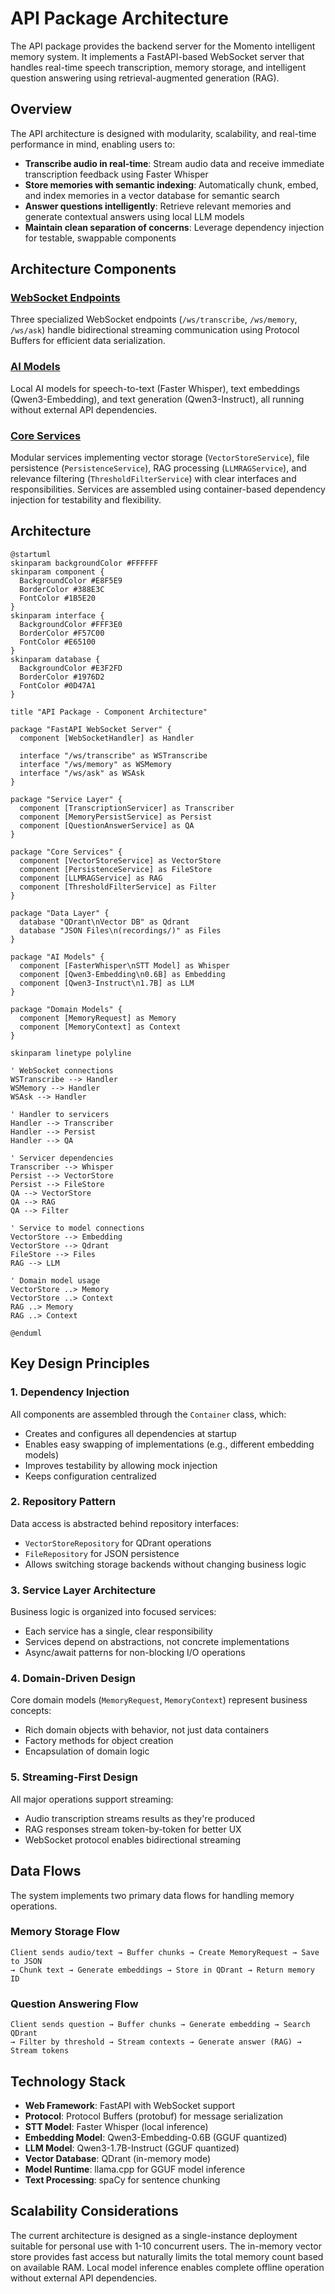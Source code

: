# API Package Architecture

The API package provides the backend server for the Momento intelligent memory system. It implements a FastAPI-based WebSocket server that handles real-time speech transcription, memory storage, and intelligent question answering using retrieval-augmented generation (RAG).

## Overview

The API architecture is designed with modularity, scalability, and real-time performance in mind, enabling users to:

- **Transcribe audio in real-time**: Stream audio data and receive immediate transcription feedback using Faster Whisper
- **Store memories with semantic indexing**: Automatically chunk, embed, and index memories in a vector database for semantic search
- **Answer questions intelligently**: Retrieve relevant memories and generate contextual answers using local LLM models
- **Maintain clean separation of concerns**: Leverage dependency injection for testable, swappable components

## Architecture Components

### [WebSocket Endpoints](websocket_endpoints.md)

Three specialized WebSocket endpoints (`/ws/transcribe`, `/ws/memory`, `/ws/ask`) handle bidirectional streaming communication using Protocol Buffers for efficient data serialization.

### [AI Models](models.md)

Local AI models for speech-to-text (Faster Whisper), text embeddings (Qwen3-Embedding), and text generation (Qwen3-Instruct), all running without external API dependencies.

### [Core Services](services.md)

Modular services implementing vector storage (`VectorStoreService`), file persistence (`PersistenceService`), RAG processing (`LLMRAGService`), and relevance filtering (`ThresholdFilterService`) with clear interfaces and responsibilities. Services are assembled using container-based dependency injection for testability and flexibility.

## Architecture

```puml
@startuml
skinparam backgroundColor #FFFFFF
skinparam component {
  BackgroundColor #E8F5E9
  BorderColor #388E3C
  FontColor #1B5E20
}
skinparam interface {
  BackgroundColor #FFF3E0
  BorderColor #F57C00
  FontColor #E65100
}
skinparam database {
  BackgroundColor #E3F2FD
  BorderColor #1976D2
  FontColor #0D47A1
}

title "API Package - Component Architecture"

package "FastAPI WebSocket Server" {
  component [WebSocketHandler] as Handler

  interface "/ws/transcribe" as WSTranscribe
  interface "/ws/memory" as WSMemory
  interface "/ws/ask" as WSAsk
}

package "Service Layer" {
  component [TranscriptionServicer] as Transcriber
  component [MemoryPersistService] as Persist
  component [QuestionAnswerService] as QA
}

package "Core Services" {
  component [VectorStoreService] as VectorStore
  component [PersistenceService] as FileStore
  component [LLMRAGService] as RAG
  component [ThresholdFilterService] as Filter
}

package "Data Layer" {
  database "QDrant\nVector DB" as Qdrant
  database "JSON Files\n(recordings/)" as Files
}

package "AI Models" {
  component [FasterWhisper\nSTT Model] as Whisper
  component [Qwen3-Embedding\n0.6B] as Embedding
  component [Qwen3-Instruct\n1.7B] as LLM
}

package "Domain Models" {
  component [MemoryRequest] as Memory
  component [MemoryContext] as Context
}

skinparam linetype polyline

' WebSocket connections
WSTranscribe --> Handler
WSMemory --> Handler
WSAsk --> Handler

' Handler to servicers
Handler --> Transcriber
Handler --> Persist
Handler --> QA

' Servicer dependencies
Transcriber --> Whisper
Persist --> VectorStore
Persist --> FileStore
QA --> VectorStore
QA --> RAG
QA --> Filter

' Service to model connections
VectorStore --> Embedding
VectorStore --> Qdrant
FileStore --> Files
RAG --> LLM

' Domain model usage
VectorStore ..> Memory
VectorStore ..> Context
RAG ..> Memory
RAG ..> Context

@enduml
```

## Key Design Principles

### 1. Dependency Injection

All components are assembled through the `Container` class, which:

- Creates and configures all dependencies at startup
- Enables easy swapping of implementations (e.g., different embedding models)
- Improves testability by allowing mock injection
- Keeps configuration centralized

### 2. Repository Pattern

Data access is abstracted behind repository interfaces:

- `VectorStoreRepository` for QDrant operations
- `FileRepository` for JSON persistence
- Allows switching storage backends without changing business logic

### 3. Service Layer Architecture

Business logic is organized into focused services:

- Each service has a single, clear responsibility
- Services depend on abstractions, not concrete implementations
- Async/await patterns for non-blocking I/O operations

### 4. Domain-Driven Design

Core domain models (`MemoryRequest`, `MemoryContext`) represent business concepts:

- Rich domain objects with behavior, not just data containers
- Factory methods for object creation
- Encapsulation of domain logic

### 5. Streaming-First Design

All major operations support streaming:

- Audio transcription streams results as they're produced
- RAG responses stream token-by-token for better UX
- WebSocket protocol enables bidirectional streaming

## Data Flows

The system implements two primary data flows for handling memory operations.

### Memory Storage Flow

```
Client sends audio/text → Buffer chunks → Create MemoryRequest → Save to JSON
→ Chunk text → Generate embeddings → Store in QDrant → Return memory ID
```

### Question Answering Flow

```
Client sends question → Buffer chunks → Generate embedding → Search QDrant
→ Filter by threshold → Stream contexts → Generate answer (RAG) → Stream tokens
```

## Technology Stack

- **Web Framework**: FastAPI with WebSocket support
- **Protocol**: Protocol Buffers (protobuf) for message serialization
- **STT Model**: Faster Whisper (local inference)
- **Embedding Model**: Qwen3-Embedding-0.6B (GGUF quantized)
- **LLM Model**: Qwen3-1.7B-Instruct (GGUF quantized)
- **Vector Database**: QDrant (in-memory mode)
- **Model Runtime**: llama.cpp for GGUF model inference
- **Text Processing**: spaCy for sentence chunking

## Scalability Considerations

The current architecture is designed as a single-instance deployment suitable for personal use with 1-10 concurrent users. The in-memory vector store provides fast access but naturally limits the total memory count based on available RAM. Local model inference enables complete offline operation without external API dependencies.
